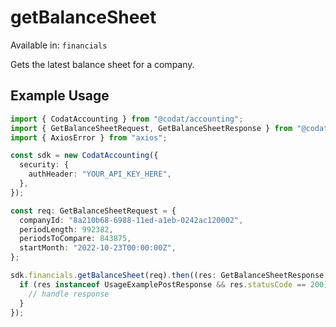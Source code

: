 # getBalanceSheet
Available in: `financials`

Gets the latest balance sheet for a company.

## Example Usage
```typescript
import { CodatAccounting } from "@codat/accounting";
import { GetBalanceSheetRequest, GetBalanceSheetResponse } from "@codat/accounting/dist/sdk/models/operations";
import { AxiosError } from "axios";

const sdk = new CodatAccounting({
  security: {
    authHeader: "YOUR_API_KEY_HERE",
  },
});

const req: GetBalanceSheetRequest = {
  companyId: "8a210b68-6988-11ed-a1eb-0242ac120002",
  periodLength: 992382,
  periodsToCompare: 843875,
  startMonth: "2022-10-23T00:00:00Z",
};

sdk.financials.getBalanceSheet(req).then((res: GetBalanceSheetResponse | AxiosError) => {
  if (res instanceof UsageExamplePostResponse && res.statusCode == 200) {
    // handle response
  }
});
```